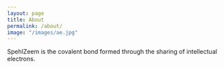 ```yaml
---
layout: page
title: About
permalink: /about/
image: "/images/ae.jpg"
---
```


SpehlZeem is the covalent bond formed through the sharing of intellectual electrons.
